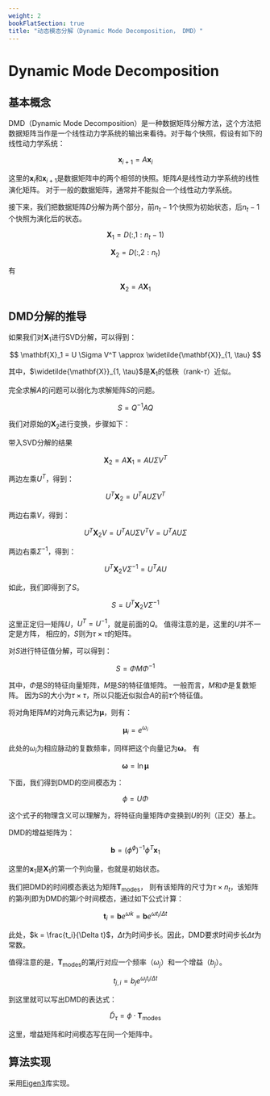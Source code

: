 ```yaml
---
weight: 2
bookFlatSection: true
title: "动态模态分解（Dynamic Mode Decomposition， DMD）"
---
```



# Dynamic Mode Decomposition

## 基本概念

DMD（Dynamic Mode Decomposition）是一种数据矩阵分解方法，这个方法把数据矩阵当作是一个线性动力学系统的输出来看待。对于每个快照，假设有如下的线性动力学系统：

$$
\mathbf{x}_{i+1} = A \mathbf{x}_i
$$

这里的$\mathbf{x}_i$和$\mathbf{x}_{i+1}$是数据矩阵中的两个相邻的快照。矩阵$A$是线性动力学系统的线性演化矩阵。
对于一般的数据矩阵，通常并不能拟合一个线性动力学系统。

接下来，我们把数据矩阵$D$分解为两个部分，前$n_t-1$个快照为初始状态，后$n_t-1$个快照为演化后的状态。

$$
\mathbf{X}_1 = D(:, 1:n_t-1)
$$

$$
\mathbf{X}_2 = D(:, 2:n_t)
$$

有

$$
\mathbf{X}_2 = A \mathbf{X}_1
$$

## DMD分解的推导

如果我们对$\mathbf{X}_1$进行SVD分解，可以得到：

$$
\mathbf{X}_1 = U \Sigma V^T \approx \widetilde{\mathbf{X}}_{1, \tau}
$$

其中，$\widetilde{\mathbf{X}}_{1, \tau}$是$\mathbf{X}_1$的低秩（rank-$\tau$）近似。

完全求解$A$的问题可以弱化为求解矩阵$S$的问题。

$$
S = Q^{-1} A Q
$$

我们对原始的$\mathbf{X}_2$进行变换，步骤如下：

带入SVD分解的结果

$$
\mathbf{X}_2 = A \mathbf{X}_1 = A U \Sigma V^T
$$

两边左乘$U^T$，得到：

$$
U^T \mathbf{X}_2 = U^T A U \Sigma V^T
$$

两边右乘$V$，得到：

$$
U^T \mathbf{X}_2 V = U^T A U \Sigma V^T V = U^T A U \Sigma
$$

两边右乘$\Sigma^{-1}$，得到：

$$
U^T \mathbf{X}_2 V \Sigma^{-1} = U^T A U
$$

如此，我们即得到了$S$。

$$
S = U^T \mathbf{X}_2 V \Sigma^{-1}
$$

这里正定归一矩阵$U$，$U^T = U^{-1}$，就是前面的$Q$。
值得注意的是，这里的$U$并不一定是方阵，
相应的，$S$则为$\tau \times \tau$的矩阵。

对$S$进行特征值分解，可以得到：

$$
S = \Phi M \Phi^{-1}
$$

其中，$\Phi$是$S$的特征向量矩阵，$M$是$S$的特征值矩阵。
一般而言，$M$和$\Phi$是复数矩阵。
因为$S$的大小为$\tau \times \tau$，所以只能近似拟合$A$的前$\tau$个特征值。

将对角矩阵$M$的对角元素记为$\mathbf{\mu}$，则有：

$$
\mathbf{\mu}_i = e^{\omega_i}
$$

此处的$\omega_i$为相应脉动的复数频率，同样把这个向量记为$\mathbf{\omega}$。
有

$$
\mathbf{\omega} = \ln \mathbf{\mu}
$$

下面，我们得到DMD的空间模态为：

$$
\phi = U \Phi
$$

这个式子的物理含义可以理解为，将特征向量矩阵$\Phi$变换到$U$的列（正交）基上。

DMD的增益矩阵为：

$$
\mathbf{b} = (\phi^ \phi)^{-1} \phi^T \mathbf{x}_1
$$

这里的$\mathbf{x}_1$是$\mathbf{X}_1$的第一个列向量，也就是初始状态。

我们把DMD的时间模态表达为矩阵$\mathbf{T}_{\text{modes}}$，
则有该矩阵的尺寸为$\tau \times n_t$，该矩阵的第$i$列即为DMD的第$i$个时间模态，通过如下公式计算：

$$
\mathbf{t}_i = \mathbf{b} e^{\omega k} = \mathbf{b} e ^{\omega t_i/ \Delta t}
$$

此处，$k = \frac{t_i}{\Delta t}$，$\Delta t$为时间步长。因此，DMD要求时间步长$\Delta t$为常数。

值得注意的是，$\mathbf{T}_{\text{modes}}$的第$j$行对应一个频率（$\omega_j$）和一个增益（$b_j$）。

$$
t_{j, i} = b_j e^{\omega_j t_i/ \Delta t}
$$

到这里就可以写出DMD的表达式：

$$
\widetilde{D}_\tau = \phi \cdot \mathbf{T}_{\text{modes}}
$$

这里，增益矩阵和时间模态写在同一个矩阵中。



## 算法实现

采用[Eigen3](https://www.windtunnel.cn/eigen3tutorial/)库实现。


































